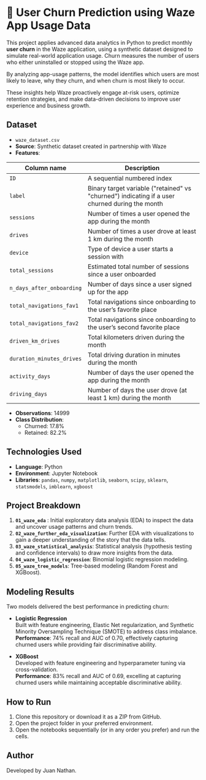 # 🚗 User Churn Prediction using Waze App Usage Data

This project applies advanced data analytics in Python to predict monthly **user churn** in the Waze application, using a synthetic dataset designed to simulate real-world application usage. Churn measures the number of users who either uninstalled or stopped using the Waze app. 

By analyzing app-usage patterns, the model identifies which users are most likely to leave, why they churn, and when churn is most likely to occur. 

These insights help Waze proactively engage at-risk users, optimize retention strategies, and make data-driven decisions to improve user experience and business growth. 

## Dataset

- `waze_dataset.csv`
- **Source**: Synthetic dataset created in partnership with Waze
- **Features**:

| Column name                | Description                                                                                     |
|-------------------------   |-------------------------------------------------------------------------------------------------|
| `ID`                       | A sequential numbered index                                                                     |
| `label`                    | Binary target variable ("retained" vs "churned") indicating if a user churned during the month  |
| `sessions`                 | Number of times a user opened the app during the month                                          |
| `drives`                   | Number of times a user drove at least 1 km during the month                                     |
| `device`                   | Type of device a user starts a session with                                                     |
| `total_sessions`           | Estimated total number of sessions since a user onboarded                                       |
| `n_days_after_onboarding`  | Number of days since a user signed up for the app                                               |
| `total_navigations_fav1`   | Total navigations since onboarding to the user’s favorite place                                 |
| `total_navigations_fav2`   | Total navigations since onboarding to the user’s second favorite place                          |
| `driven_km_drives`         | Total kilometers driven during the month                                                        |
| `duration_minutes_drives`  | Total driving duration in minutes during the month                                              |
| `activity_days`            | Number of days the user opened the app during the month                                         |
| `driving_days`             | Number of days the user drove (at least 1 km) during the month                                  |

- **Observations**: 14999
- **Class Distribution**:
  - Churned: 17.8%
  - Retained: 82.2%

## Technologies Used

- **Language**: Python
- **Environment**: Jupyter Notebook
- **Libraries**: `pandas`, `numpy`, `matplotlib`, `seaborn`, `scipy`, `sklearn`, `statsmodels`, `imblearn`, `xgboost`
  
 ## Project Breakdown
 1. **`01_waze_eda`** : Initial exploratory data analysis (EDA) to inspect the data and uncover usage patterns and churn trends.
 2. **`02_waze_further_eda_visualization`**: Further EDA with visualizations to gain a deeper understanding of the story that the data tells.
 3. **`03_waze_statistical_analysis`**: Statistical analysis (hypothesis testing and confidence intervals) to draw more insights from the data.
 4. **`04_waze_logistic_regression`**: Binomial logistic regression modeling.
 5. **`05_waze_tree_models`**: Tree-based modeling (Random Forest and XGBoost).

## Modeling Results

Two models delivered the best performance in predicting churn:

- **Logistic Regression**  
  Built with feature engineering, Elastic Net regularization, and Synthetic Minority Oversampling Technique (SMOTE) to address class imbalance.  
  **Performance**: 74% recall and AUC of 0.70, effectively capturing churned users while providing fair discriminative ability.

- **XGBoost**  
  Developed with feature engineering and hyperparameter tuning via cross-validation.  
  **Performance**: 83% recall and AUC of 0.69, excelling at capturing churned users while maintaining acceptable discriminative ability.

## How to Run

1. Clone this repository or download it as a ZIP from GitHub. 
2. Open the project folder in your preferred environment.
3. Open the notebooks sequentially (or in any order you prefer) and run the cells.

## Author

Developed by Juan Nathan.
